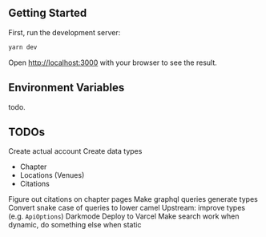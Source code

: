 ## Getting Started

First, run the development server:

```bash
yarn dev
```

Open [http://localhost:3000](http://localhost:3000) with your browser to see the result.

## Environment Variables

todo.

## TODOs

Create actual account
Create data types
  - Chapter
  - Locations (Venues)
  - Citations

Figure out citations on chapter pages
Make graphql queries generate types
Convert snake case of queries to lower camel
Upstream: improve types (e.g. `ApiOptions`)
Darkmode
Deploy to Varcel
Make search work when dynamic, do something else when static

